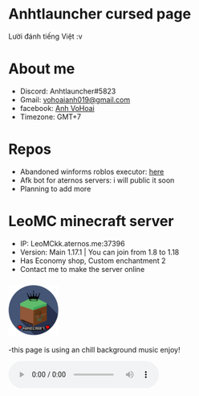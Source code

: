 

# Anhtlauncher cursed page

Lười đánh tiếng Việt :v

# About me

- Discord: Anhtlauncher#5823
- Gmail: vohoaianh019@gmail.com
- facebook: [Anh VoHoai](https://www.facebook.com/profile.php?id=100076227913028)
- Timezone: GMT+7

# Repos

-  Abandoned winforms roblos executor: [here](https://github.com/anhtlauncher/awe-roblos-executor)
-  Afk bot for aternos servers: i will public it soon
-  Planning to add more

# LeoMC minecraft server 

- IP: LeoMCkk.aternos.me:37396
- Version: Main 1.17.1 | You can join from 1.8 to 1.18
- Has Economy shop, Custom enchantment 2
- Contact me to make the server online
### <img src="leomc_icon-removebg-preview.png" width="100" height="100">   

-this page is using an chill background music enjoy!

<audio src="Yume 2kki OST Lotus Waters.mp3" controls autoplay loop>
<p>If you are reading this, it is because your browser does not support the audio element.</p>
</audio>
